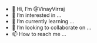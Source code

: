 - 👋 Hi, I’m @VinayVirraj
- 👀 I’m interested in ...
- 🌱 I’m currently learning ...
- 💞️ I’m looking to collaborate on ...
- 📫 How to reach me ...

<!---
VinayVirraj/VinayVirraj is a ✨ special ✨ repository because its `README.md` (this file) appears on your GitHub profile.
You can click the Preview link to take a look at your changes.
--->
